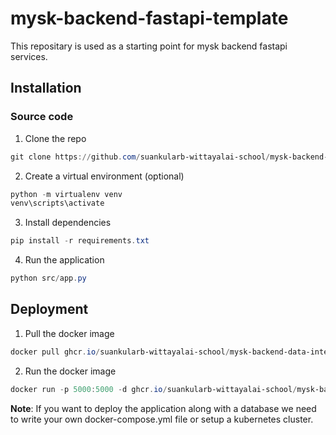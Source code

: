 # mysk-backend-fastapi-template

This repositary is used as a starting point for mysk backend fastapi services.

## Installation

### Source code

1. Clone the repo

```powershell
git clone https://github.com/suankularb-wittayalai-school/mysk-backend-fastapi-template.git
```

2. Create a virtual environment (optional)

```powershell
python -m virtualenv venv
venv\scripts\activate
```

3. Install dependencies

```powershell
pip install -r requirements.txt
```

4. Run the application

```powershell
python src/app.py
```

## Deployment

1. Pull the docker image

```powershell
docker pull ghcr.io/suankularb-wittayalai-school/mysk-backend-data-interface:main
```

2. Run the docker image

```powershell
docker run -p 5000:5000 -d ghcr.io/suankularb-wittayalai-school/mysk-backend-data-interface:main
```

**Note**: If you want to deploy the application along with a database we need to write your own docker-compose.yml file or setup a kubernetes cluster.
